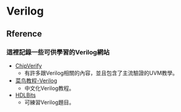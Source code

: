 # **Verilog**
## **Rference**
### 這裡記錄一些可供學習的Verilog網站
* [ChipVerify](https://www.chipverify.com/)
  * 有許多跟Verilog相關的內容，並且包含了主流驗證的UVM教學。
* [菜鸟教程-Verilog](https://www.runoob.com/w3cnote/verilog-tutorial.html)
  * 中文化Verilog教程。
* [HDLBits](https://hdlbits.01xz.net/wiki/Problem_sets) 
  * 可練習Verilog題目。  
